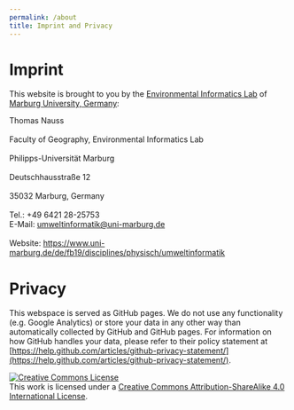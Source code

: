```yaml
---
permalink: /about
title: Imprint and Privacy
---
```

# Imprint
This website is brought to you by the [Environmental Informatics Lab](https://www.uni-marburg.de/de/fb19/disciplines/physisch/umweltinformatik) of [Marburg University, Germany](https://www.uni-marburg.de/de):

Thomas Nauss<br>  
Faculty of Geography, Environmental Informatics Lab<br>  
Philipps-Universität Marburg<br>  
Deutschhausstraße 12<br>  
35032 Marburg, Germany<br>  
Tel.: +49 6421 28-25753<br> 
E-Mail: umweltinformatik@uni-marburg.de<br>   
Website: https://www.uni-marburg.de/de/fb19/disciplines/physisch/umweltinformatik 

# Privacy 
This webspace is served as GitHub pages. We do not use any functionality (e.g. Google Analytics) or store your data in any other way than automatically collected by GitHub and GitHub pages. For information on how GitHub handles your data, please refer to their policy statement at [https://help.github.com/articles/github-privacy-statement/](https://help.github.com/articles/github-privacy-statement/).

<a rel="license" href="http://creativecommons.org/licenses/by-sa/4.0/"><img alt="Creative Commons License" style="border-width:0" src="https://i.creativecommons.org/l/by-sa/4.0/88x31.png" /></a><br />This work is licensed under a <a rel="license" href="http://creativecommons.org/licenses/by-sa/4.0/">Creative Commons Attribution-ShareAlike 4.0 International License</a>.
